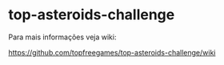 # top-asteroids-challenge

Para mais informações veja wiki:

https://github.com/topfreegames/top-asteroids-challenge/wiki
